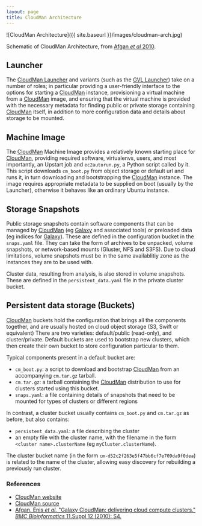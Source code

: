 ```yaml
---
layout: page
title: CloudMan Architecture
---
```

![CloudMan Architecture]({{ site.baseurl }}/images/cloudman-arch.jpg)

Schematic of CloudMan Architecture, from [Afgan *et al* 2010][afgan2010].

## Launcher
The [CloudMan Launcher](https://biocloudcentral.herokuapp.com) and variants (such as the [GVL Launcher](http://launch.genome.edu.au)) take on a number of roles; in particular providing a user-friendly interface to the options for starting a [CloudMan][cm_web] instance, provisioning a virtual machine from a [CloudMan][cm_web] image, and ensuring that the virtual machine is provided with the necessary metadata for finding public or private storage containing [CloudMan][cm_web] itself, in addition to more configuration data and details about storage to be mounted.

## Machine Image
The [CloudMan][cm_web] Machine Image provides a relatively known starting place for [CloudMan][cm_web], providing required software, virtualenvs, users, and most importantly, an Upstart job and `ec2autorun.py`, a Python script called by it. This script downloads `cm_boot.py` from object storage or default url and runs it, in turn downloading and bootstrapping the [CloudMan][cm_web] instance. The image requires appropriate metadata to be supplied on boot (usually by the Launcher), otherwise it behaves like an ordinary Ubuntu instance.

## Storage Snapshots
Public storage snapshots contain software components that can be managed by [CloudMan][cm_web] (eg [Galaxy][galaxy] and associated tools) or preloaded data (eg indices for [Galaxy][galaxy]). These are defined in the configuration bucket in the `snaps.yaml` file. They can take the form of archives to be unpacked, volume snapshots, or network-based mounts (Gluster, NFS and S3FS). Due to cloud limitations, volume snapshots must be in the same availablitiy zone as the instances they are to be used with.

Cluster data, resulting from analysis, is also stored in volume snapshots. These are defined in the `persistent_data.yaml` file in the private cluster bucket.

## Persistent data storage (Buckets)
[CloudMan][cm_web] buckets hold the configuration that brings all the components together, and are usually hosted on cloud object storage (S3, Swift or equivalent) There are two varieties: default/public (read-only), and cluster/private. Default buckets are used to bootstrap new clusters, which then create their own bucket to store configuration particular to them.

Typical components present in a default bucket are:

- `cm_boot.py`: a script to download and bootstrap [CloudMan][cm_web] from an accompanying `cm.tar.gz` tarball.
- `cm.tar.gz`: a tarball containing the [CloudMan][cm_web] distribution to use for clusters started using this bucket.
- `snaps.yaml`: a file containing details of snapshots that need to be mounted for types of clusters or different regions

In contrast, a cluster bucket usually contains `cm_boot.py` and `cm.tar.gz` as before, but also contains:

- `persistent_data.yaml`: a file describing the cluster
- an empty file with the cluster name, with the filename in the form `<cluster name>.clusterName` (eg `myCluster.clusterName`).

The cluster bucket name (in the form `cm-d52c2f263e5f47bb6cf7e709da9f0dea`) is related to the name of the cluster, allowing easy discovery for rebuilding a previously run cluster.


### References
- [CloudMan website][cm_web]
- [CloudMan source][cm_src]
- [Afgan, Enis *et al.* "Galaxy CloudMan: delivering cloud compute clusters." *BMC Bioinformatics* 11.Suppl 12 (2010): S4.][afgan2010]

[afgan2010]: http://doi.org/10.1186/1471-2105-11-S12-S4
[cm_src]: https://bitbucket.org/galaxy/cloudman
[cm_web]: https://wiki.galaxyproject.org/CloudMan
[galaxy]: http://galaxyproject.org/
